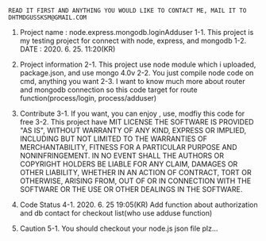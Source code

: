     READ IT FIRST AND ANYTHING YOU WOULD LIKE TO CONTACT ME, MAIL IT TO DHTMDGUSSKSM@GMAIL.COM

1. Project name : node.express.mongodb.loginAdduser
    1-1. This project is my testing project for connect with node, express, and mongodb
    1-2. DATE : 2020. 6. 25. 11:20(KR)
    

2. Project information
    2-1. This project use node module which i uploaded, package.json, and use mongo 4.0v
    2-2. You just compile node code on cmd, anything you want
    2-3. I want to know much more about router and mongodb connection
         so this code target for route function(process/login, process/adduser)
         
3. Contribute
    3-1. If you want, you can enjoy , use, modfiy this code for free 
    3-2. This project have MIT LICENSE
    THE SOFTWARE IS PROVIDED "AS IS", WITHOUT WARRANTY OF ANY KIND, EXPRESS OR
    IMPLIED, INCLUDING BUT NOT LIMITED TO THE WARRANTIES OF MERCHANTABILITY,
    FITNESS FOR A PARTICULAR PURPOSE AND NONINFRINGEMENT. IN NO EVENT SHALL THE
    AUTHORS OR COPYRIGHT HOLDERS BE LIABLE FOR ANY CLAIM, DAMAGES OR OTHER
    LIABILITY, WHETHER IN AN ACTION OF CONTRACT, TORT OR OTHERWISE, ARISING FROM,
    OUT OF OR IN CONNECTION WITH THE SOFTWARE OR THE USE OR OTHER DEALINGS IN THE
    SOFTWARE.
    
4. Code Status
    4-1. 2020. 6. 25 19:05(KR)
    Add function about authorization and db contact for checkout list(who use adduse function)
    
5. Caution
    5-1. You should checkout your node.js json file plz...